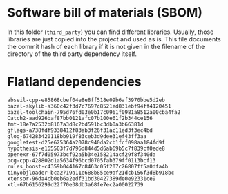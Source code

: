 # Software bill of materials (SBOM)

In this folder (`third_party`) you can find different libraries.
Usually, those libraries are just copied into the project and used as is.
This file documents the commit hash of each library if it is not given in the filename of the directory of the third party dependency itself.

# Flatland dependencies

```
abseil-cpp-e85868cbef04e8e8ff518e09b6af3970bbe5d2eb
bazel-skylib-a360c42f3d7c7697c8521ed831ebf94ff4120451
bazel-toolchain-795d76fd03e0b17c0961f0981a8512a00cba4fa2
Catch2-aad926baf87bb0121afc07b100e61f2b344ce156
fmt-18e7a2532b8167a3d8c2bd591bc3db0a3b66381d
gflags-a738fdf9338412f83ab3f26f31ac11ed3f3ec4bd
glog-674283420118bb919f83ceb3d9dee31ef43ff3aa
googletest-d25e625364a2078c940da2cb1fcf098aa184fd9f
hypothesis-e165503f7d796d844d5d6ab69b5c7f839cf0ede8
openexr-67f7d05973bcf92a5b34e158214acf29f8f340da
pcg-cpp-428802d1a5634f96bcd0705fab379ff0113bcf13
rules_boost-c4359b044167c8463c05f207c26807ff5a0dfa4b
tinyobjloader-bca2719a11e688b85ce9af21dcb156f3d8b918bc
xtensor-96da4cb0eb6a2edf31bd30427389de0e92331ce9
xtl-67b6156299d22f70e38db3a68fe7ec2a00022739
```
